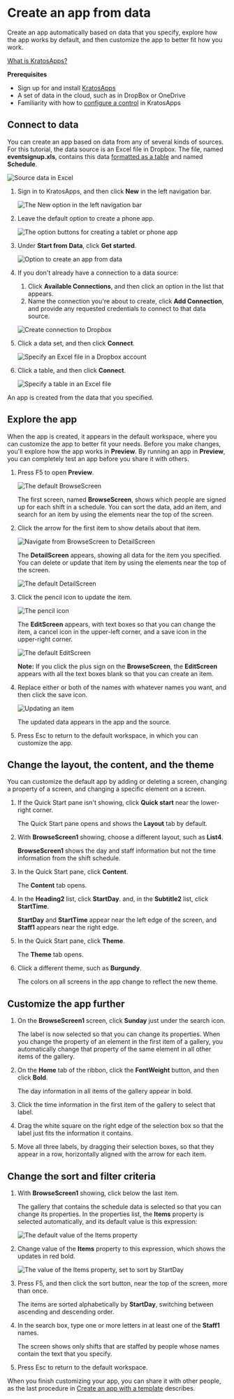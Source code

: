 <properties
	pageTitle="Create an app from data in KratosApps"
	description=""
	services="kratosapps"
	authors="AFTOwen"
 />

<tags
   ms.service="kratosapps"
   ms.devlang="na"
   ms.topic="get-started-article"
   ms.tgt_pltfrm="na"
   ms.workload="na"
   ms.date="10/06/2015"
   ms.author="anneta"/>

# Create an app from data
Create an app automatically based on data that you specify, explore how the app works by default, and then customize the app to better fit how you work.

[What is KratosApps?]()

**Prerequisites**

- Sign up for and install [KratosApps]()
- A set of data in the cloud, such as in DropBox or OneDrive
- Familiarity with how to [configure a control](get-started-test-drive.md#configure-a-control) in KratosApps

## Connect to data ##
You can create an app based on data from any of several kinds of sources. For this tutorial, the data source is an Excel file in Dropbox. The file, named **eventsignup.xls**, contains this data [formatted as a table](https://support.office.com/en-us/article/Format-an-Excel-table-6789619F-C889-495C-99C2-2F971C0E2370) and named **Schedule**.

![Source data in Excel](./media/get-started-create-from-data/excel-source.jpg)

1. Sign in to KratosApps, and then click **New** in the left navigation bar.

	![The New option in the left navigation bar](./media/get-started-create-from-data/file-new.jpg)

1. Leave the default option to create a phone app.

	![The option buttons for creating a tablet or phone app](./media/get-started-create-from-data/phone-app.jpg)

1. Under **Start from Data**, click **Get started**.

	![Option to create an app from data](./media/get-started-create-from-data/create-from-data.jpg)

1. If you don't already have a connection to a data source:
	1. Click **Available Connections**, and then click an option in the list that appears.
	1. Name the connection you're about to create, click **Add Connection**, and provide any requested credentials to connect to that data source.

	![Create connection to Dropbox](./media/get-started-create-from-data/dropbox-connection.jpg)

1. Click a data set, and then click **Connect**.

	![Specify an Excel file in a Dropbox account](./media/get-started-create-from-data/choose-excel-file.jpg)

1. Click a table, and then click **Connect**.

	![Specify a table in an Excel file](./media/get-started-create-from-data/choose-table.jpg)

An app is created from the data that you specified.

## Explore the app ##

When the app is created, it appears in the default workspace, where you can customize the app to better fit your needs. Before you make changes, you'll explore how the app works in **Preview**. By running an app in **Preview**, you can completely test an app before you share it with others.

1. Press F5 to open **Preview**.

	![The default BrowseScreen](./media/get-started-create-from-data/default-browsescreen.jpg)

	The first screen, named **BrowseScreen**, shows which people are signed up for each shift in a schedule. You can sort the data, add an item, and search for an item by using the elements near the top of the screen.

1. Click the arrow for the first item to show details about that item.

	![Navigate from BrowseScreen to DetailScreen](./media/get-started-create-from-data/right-arrow.jpg)

	The **DetailScreen** appears, showing all data for the item you specified. You can delete or update that item by using the elements near the top of the screen.

	![The default DetailScreen](./media/get-started-create-from-data/default-detailscreen.jpg)

1. Click the pencil icon to update the item.

	![The pencil icon](./media/get-started-create-from-data/pencil-icon.jpg)

	The **EditScreen** appears, with text boxes so that you can change the item, a cancel icon in the upper-left corner, and a save icon in the upper-right corner.

	![The default EditScreen](./media/get-started-create-from-data/default-editscreen.jpg)

	**Note:** If you click the plus sign on the **BrowseScreen**, the **EditScreen** appears with all the text boxes blank so that you can create an item.

1. Replace either or both of the names with whatever names you want, and then click the save icon.

	![Updating an item](./media/get-started-create-from-data/replace-name.jpg)

	The updated data appears in the app and the source.

1. Press Esc to return to the default workspace, in which you can customize the app.

## Change the layout, the content, and the theme ##
You can customize the default app by adding or deleting a screen, changing a property of a screen, and changing a specific element on a screen.

1. If the Quick Start pane isn't showing, click **Quick start** near the lower-right corner.

	The Quick Start pane opens and shows the **Layout** tab by default.

1. With **BrowseScreen1** showing, choose a different layout, such as **List4**.

	**BrowseScreen1** shows the day and staff information but not the time information from the shift schedule.

1. In the Quick Start pane, click **Content**.

	The **Content** tab opens.

1. In the **Heading2** list, click **StartDay**. and, in the **Subtitle2** list, click **StartTime**.

	**StartDay** and **StartTime** appear near the left edge of the screen, and **Staff1** appears near the right edge.

1. In the Quick Start pane, click **Theme**.

	The **Theme** tab opens.

1. Click a different theme, such as **Burgundy**.

	The colors on all screens in the app change to reflect the new theme.

## Customize the app further ##

1. On the **BrowseScreen1** screen, click **Sunday** just under the search icon.

	The label is now selected so that you can change its properties. When you change the property of an element in the first item of a gallery, you automatically change that property of the same element in all other items of the gallery.

1. On the **Home** tab of the ribbon, click the **FontWeight** button, and then click **Bold**.

	The day information in all items of the gallery appear in bold.

1. Click the time information in the first item of the gallery to select that label.

1. Drag the white square on the right edge of the selection box so that the label just fits the information it contains.

1. Move all three labels, by dragging their selection boxes, so that they appear in a row, horizontally aligned with the arrow for each item.

## Change the sort and filter criteria

1. With **BrowseScreen1** showing, click below the last item.

	The gallery that contains the schedule data is selected so that you can change its properties. In the properties list, the **Items** property is selected automatically, and its default value is this expression:

	![The default value of the **Items** property](./media/get-started-create-from-data/sort-before.jpg)

1. Change value of the **Items** property to this expression, which shows the updates in red bold.

	![The value of the **Items** property, set to sort by StartDay](./media/get-started-create-from-data/sort-after.jpg)

1. Press F5, and then click the sort button, near the top of the screen, more than once.

	The items are sorted alphabetically by **StartDay**, switching between ascending and descending order.

1. In the search box, type one or more letters in at least one of the **Staff1** names.

	The screen shows only shifts that are staffed by people whose names contain the text that you specify. 

1. Press Esc to return to the default workspace.

When you finish customizing your app, you can share it with other people, as the last procedure in [Create an app with a template](get-started-test-drive.md) describes.
